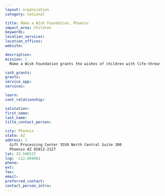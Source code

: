 ```yaml
---
layout: organization
category: national

title: Make a Wish Foundation, Phoenix
impact_area: Children
keywords: 
location_services: 
location_offices: 
website: 

description: 
mission: |
  Make a Wish Foundation grants the wishes of children with life-threatening medical conditions to enrich the human experience with hope, strength and joy.

cash_grants: 
grants: 
service_opp: 
services: 

learn: 
cont_relationship: 

salutation: 
first_name: 
last_name: 
title_contact_person: 

city: Phoenix
state: AZ
address: |
  Gift Processing Center 3550 North Central Suite 300  
  Phoenix AZ 85012-2127
lat: 33.508537
lng: -112.069981
phone: 
ext: 
fax: 
email: 
preferred_contact: 
contact_person_intro: 
---
```

